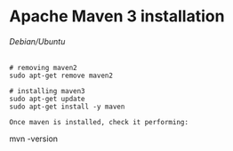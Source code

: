 # Apache Maven 3 installation

###### Debian/Ubuntu
```
# removing maven2
sudo apt-get remove maven2

# installing maven3
sudo apt-get update
sudo apt-get install -y maven

Once maven is installed, check it performing:
```
mvn -version
```


